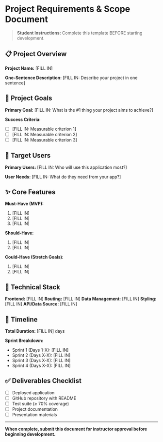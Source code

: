 # Project Requirements & Scope Document

> **Student Instructions:** Complete this template BEFORE starting development.

## 📋 Project Overview

**Project Name:** [FILL IN]

**One-Sentence Description:**
[FILL IN: Describe your project in one sentence]

## 🎯 Project Goals

**Primary Goal:**
[FILL IN: What is the #1 thing your project aims to achieve?]

**Success Criteria:**
- [ ] [FILL IN: Measurable criterion 1]
- [ ] [FILL IN: Measurable criterion 2]
- [ ] [FILL IN: Measurable criterion 3]

## 👥 Target Users

**Primary Users:**
[FILL IN: Who will use this application most?]

**User Needs:**
[FILL IN: What do they need from your app?]

## ✨ Core Features

**Must-Have (MVP):**
1. [FILL IN]
2. [FILL IN]
3. [FILL IN]

**Should-Have:**
1. [FILL IN]
2. [FILL IN]

**Could-Have (Stretch Goals):**
1. [FILL IN]
2. [FILL IN]

## 🔧 Technical Stack

**Frontend:** [FILL IN]
**Routing:** [FILL IN]
**Data Management:** [FILL IN]
**Styling:** [FILL IN]
**API/Data Source:** [FILL IN]

## 📅 Timeline

**Total Duration:** [FILL IN] days

**Sprint Breakdown:**
- Sprint 1 (Days 1-X): [FILL IN]
- Sprint 2 (Days X-X): [FILL IN]
- Sprint 3 (Days X-X): [FILL IN]
- Sprint 4 (Days X-X): [FILL IN]

## ✅ Deliverables Checklist

- [ ] Deployed application
- [ ] GitHub repository with README
- [ ] Test suite (≥ 70% coverage)
- [ ] Project documentation
- [ ] Presentation materials

---

**When complete, submit this document for instructor approval before beginning development.**
